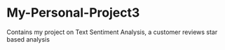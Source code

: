 # My-Personal-Project3
Contains my project on Text Sentiment Analysis, a customer reviews star based analysis
